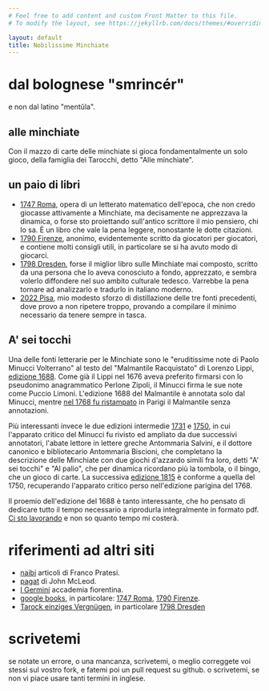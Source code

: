 ```yaml
---
# Feel free to add content and custom Front Matter to this file.
# To modify the layout, see https://jekyllrb.com/docs/themes/#overriding-theme-defaults

layout: default
title: Nobilissime Minchiate
---
```


# dal bolognese "smrincér"

e non dal latino "mentŭla".

## alle minchiate

Con il mazzo di carte delle minchiate si gioca fondamentalmente un solo
gioco, della famiglia dei Tarocchi, detto "Alle minchiate".

## un paio di libri

* [1747 Roma](/books/1747-Roma.pdf), opera di un letterato matematico
  dell'epoca, che non credo giocasse attivamente a Minchiate, ma decisamente
  ne apprezzava la dinamica, o forse sto proiettando sull'antico scrittore
  il mio pensiero, chi lo sa.  È un libro che vale la pena leggere,
  nonostante le dotte citazioni. 
* [1790 Firenze](/books/1790-Firenze.pdf), anonimo, evidentemente scritto da
  giocatori per giocatori, e contiene molti consigli utili, in particolare
  se si ha avuto modo di giocarci.
* [1798 Dresden](/books/1798-Dresden.pdf), forse il miglior libro sulle
  Minchiate mai composto, scritto da una persona che lo aveva conosciuto a
  fondo, apprezzato, e sembra volerlo diffondere nel suo ambito culturale
  tedesco.  Varrebbe la pena tornare ad analizzarlo e tradurlo in italiano
  moderno.
* [2022 Pisa](/books/2022-Pisa.pdf), mio modesto sforzo di distillazione
  delle tre fonti precedenti, dove provo a non ripetere troppo, provando a
  compilare il minimo necessario da tenere sempre in tasca.

## A' sei tocchi

Una delle fonti letterarie per le Minchiate sono le "eruditissime note di
Paolo Minucci Volterrano" al testo del "Malmantile Racquistato" di Lorenzo
Lippi, [edizione 1688](https://books.google.com.pa/books?id=atW7n2ik2aIC).
Come già il Lippi nel 1676 aveva preferito firmarsi con lo pseudonimo
anagrammatico Perlone Zipoli, il Minucci firma le sue note come Puccio
Limoni.  L'edizione 1688 del Malmantile è annotata solo dal Minucci, mentre
[nel 1768 fu ristampato](https://books.google.com.pa/books?id=3LWOaYlTRXMC)
in Parigi il Malmantile senza annotazioni.

Più interessanti invece le due edizioni intermedie
[1731](https://books.google.com.pa/books?id=MQVZAAAAcAAJ) e
[1750](https://books.google.com.pa/books?id=DNNVAAAAcAAJ), in cui l'apparato
critico del Minucci fu rivisto ed ampliato da due successivi annotatori,
l'abate lettore in lettere greche Antommaria Salvini, e il dottore canonico
e bibliotecario Antommaria Biscioni, che completano la descrizione delle
Minchiate con due giochi d'azzardo simili fra loro, detti "A' sei tocchi" e
"Al palio", che per dinamica ricordano più la tombola, o il bingo, che un
gioco di carte.  La successiva [edizione
1815](https://books.google.com.pa/books?id=V5heTgMBL3kC) è conforme a quella
del 1750, recuperando l'apparato critico perso nell'edizione parigina del
1768.

Il proemio dell'edizione del 1688 è tanto interessante, che ho pensato di dedicare
tutto il tempo necessario a riprodurla integralmente in formato pdf.
[Ci sto lavorando](/books/1688-firenze-malmantile.pdf) e non so quanto tempo mi costerà.

# riferimenti ad altri siti

* [naibi](https://www.naibi.net/) articoli di Franco Pratesi.
* [pagat](https://www.pagat.com/) di John McLeod.
* [I Germini](http://germini.altervista.org/) accademia fiorentina.
* [google books](https://books.google.com/), in particolare: [1747 Roma](https://books.google.com.pa/books?id=BxldAAAAcAAJ), [1790 Firenze](https://books.google.com.pa/books?id=4_rdG3SVa48C).
* [Tarock einziges Vergnügen](http://www.tarock.info/), in particolare [1798 Dresden](http://www.tarock.info/Minchiatta.htm)

# scrivetemi

se notate un errore, o una mancanza, scrivetemi, o meglio correggete voi
stessi sul vostro fork, e fatemi poi un pull request su github.  o
scrivetemi, se non vi piace usare tanti termini in inglese.

